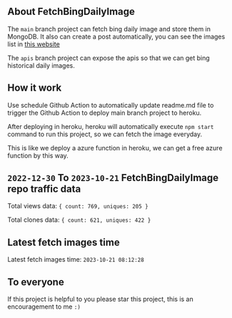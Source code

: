 ## About FetchBingDailyImage

The `main` branch project can fetch bing daily image and store them in MongoDB.
It also can create a post automatically, you can see the images list in [this website](https://oursalbum.netlify.app)

The `apis` branch project can expose the apis so that we can get bing historical daily images.

## How it work

Use schedule Github Action to automatically update readme.md file to trigger the Github Action to deploy main branch project to heroku.

After deploying in heroku, heroku will automatically execute `npm start` command to run this project, so we can fetch the image everyday.

This is like we deploy a azure function in heroku, we can get a free azure function by this way.

## `2022-12-30` To `2023-10-21` FetchBingDailyImage repo traffic data

Total views data: `{ count: 769, uniques: 205 }`

Total clones data: `{ count: 621, uniques: 422 }`

## Latest fetch images time

Latest fetch images time: `2023-10-21 08:12:28`

## To everyone

If this project is helpful to you please star this project, this is an encouragement to me `:)`



